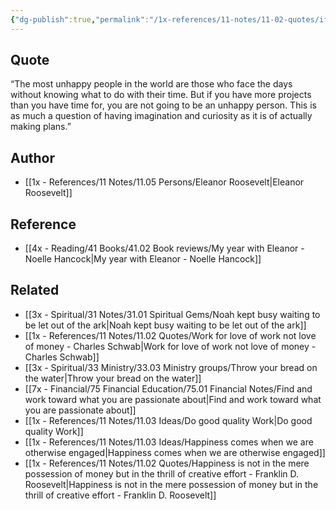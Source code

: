 ```yaml
---
{"dg-publish":true,"permalink":"/1x-references/11-notes/11-02-quotes/if-you-have-more-projects-than-you-have-time-for-you-are-not-going-to-be-an-unhappy-person-eleanor-roosevelt/","title":"If you have more projects than you have time for, you are not going to be an unhappy person - Eleanor Roosevelt"}
---
```



## Quote
 “The most unhappy people in the world are those who face the days without knowing what to do with their time. But if you have more projects than you have time for, you are not going to be an unhappy person. This is as much a question of having imagination and curiosity as it is of actually making plans.”

## Author
- [[1x - References/11 Notes/11.05 Persons/Eleanor Roosevelt\|Eleanor Roosevelt]]

## Reference
- [[4x - Reading/41 Books/41.02 Book reviews/My year with Eleanor - Noelle Hancock\|My year with Eleanor - Noelle Hancock]]

## Related
- [[3x - Spiritual/31 Notes/31.01 Spiritual Gems/Noah kept busy waiting to be let out of the ark\|Noah kept busy waiting to be let out of the ark]]
- [[1x - References/11 Notes/11.02 Quotes/Work for love of work not love of money - Charles Schwab\|Work for love of work not love of money - Charles Schwab]]
- [[3x - Spiritual/33 Ministry/33.03 Ministry groups/Throw your bread on the water\|Throw your bread on the water]]
- [[7x - Financial/75 Financial Education/75.01 Financial Notes/Find and work toward what you are passionate about\|Find and work toward what you are passionate about]]
- [[1x - References/11 Notes/11.03 Ideas/Do good quality Work\|Do good quality Work]]
- [[1x - References/11 Notes/11.03 Ideas/Happiness comes when we are otherwise engaged\|Happiness comes when we are otherwise engaged]]
- [[1x - References/11 Notes/11.02 Quotes/Happiness is not in the mere possession of money but in the thrill of creative effort - Franklin D. Roosevelt\|Happiness is not in the mere possession of money but in the thrill of creative effort - Franklin D. Roosevelt]]